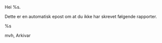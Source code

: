 Hei %s.

Dette er en automatisk epost om at du ikke har skrevet følgende rapporter.

%s

mvh,
Arkivar